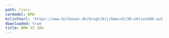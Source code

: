 ```yaml
---
path: /cars
carmodel: BMW
bilinfourl: 'https://www.bilbasen.dk/brugt/bil/bmw/x5/30-xdrive30d-aut-5d/4054940'
downloaded: true
title: BMW X5 30d
---
```


